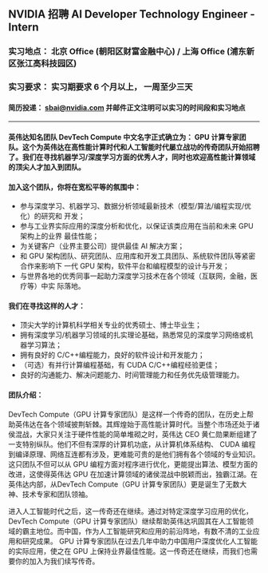 ## NVIDIA 招聘 AI Developer Technology Engineer - Intern
### 实习地点： 北京 Office (朝阳区财富金融中心) / 上海 Office (浦东新区张江高科技园区)
### 实习要求： 实习期要求 6 个月以上， 一周至少三天
#### 简历投递： sbai@nvidia.com 并邮件正文注明可以实习的时间段和实习地点
----
#### 英伟达知名团队 DevTech Compute 中文名字正式确立为： GPU 计算专家团队。这个为英伟达在高性能计算时代和人工智能时代屡立战功的传奇团队开始招聘了。我们在寻找机器学习/深度学习方面的优秀人才，同时也欢迎高性能计算领域的顶尖人才加入到团队。

#### 加入这个团队，你将在宽松平等的氛围中：
- 参与深度学习、机器学习、数据分析领域最新技术（模型/算法/编程实现/优化）的研究和
开发；
- 参与工业界实际应用的深度分析和优化，以保证该类应用在当前和未来 GPU 架构上的业界
最佳性能；
- 为关键客户（业界主要公司）提供最佳 AI 解决方案；
- 和 GPU 架构团队、研究团队、应用库和开发工具团队、系统软件团队等紧密合作来影响下
一代 GPU 架构，软件平台和编程模型的设计与开发；
- 与世界各地的优秀同事一起助力深度学习技术在各个领域（互联网，金融，医疗等）中实
际落地。

#### 我们在寻找这样的人才：
- 顶尖大学的计算机科学相关专业的优秀硕士、博士毕业生；
- 拥有深度学习/机器学习领域的扎实理论基础，熟悉常见的深度学习网络或机器学习算法；
- 拥有良好的 C/C++编程能力，良好的软件设计和开发能力；
- （可选）有并行计算编程基础，有 CUDA C/C++编程经验更佳；
- 良好的沟通能力、解决问题能力、时间管理能力和任务优先级管理能力。

#### 团队介绍：
DevTech Compute（GPU 计算专家团队）是这样一个传奇的团队，在历史上帮助英伟达在各个领域披荆斩棘。其辉煌始于高性能计算时代。当整个市场还处于诸侯混战，大家只关注于硬件性能的简单堆砌之时，英伟达 CEO 黄仁勋果断组建了一支特别纵队。他们不但有深厚的计算机功底，从计算机体系结构、 CUDA 编程到编译原理、网络互连都有涉及，更难能可贵的是他们拥有各个领域的专业知识。这只团队不但可以从 GPU 编程方面对程序进行优化，更能提出算法、模型方面的改进，这使得英伟达 GPU 在加速计算领域的诸侯混战中脱颖而出，独霸江湖。在英伟达内部，从DevTech Compute（GPU 计算专家团队）更是诞生了无数大神、技术专家和团队领袖。

进入人工智能时代之后，这一传奇还在继续。通过对特定深度学习应用的优化， DevTech Compute（GPU 计算专家团队）继续帮助英伟达巩固其在人工智能领域的霸主地位。而中国，作为人工智能研究和应用的前沿阵地，有数不清的工业应用和研究成果。 GPU 计算专家团队在过去几年中助力中国用户深度优化人工智能的实际应用，使之在 GPU 上保持业界最佳性能。这一传奇还在继续，而我们也需要你的加入为我们续写传奇。
